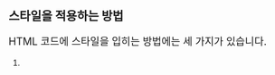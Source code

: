 ## 스타일을 적용하는 방법

HTML 코드에 스타일을 입히는 방법에는 세 가지가 있습니다.

1. <style> 태그
```
<style>
  h1 {
    color: green;
    text-align: center;
  }

  p {
    font-size: 18px;
  }
</style>

<h1>Hello World!</h1>
<p>Lorem ipsum dolor sit amet, consectetur adipiscing elit. 
Quisque sit amet lorem sit amet nunc ornare convallis. Pellentesque ac posuere lectus. 
In eu ipsum et quam finibus fermentum vitae sit amet magna.</p>
```

2. style 속성
```
<h1 style="color: green; text-align: center;">Hello World!</h1>
<p style="font-size: 18px;">Lorem ipsum dolor sit amet, consectetur adipiscing elit. 
Quisque sit amet lorem sit amet nunc ornare convallis. Pellentesque ac posuere lectus. 
In eu ipsum et quam finibus fermentum vitae sit amet magna.</p>
```
 
3. 외부 CSS 파일 + <link> 태그

css/styles.css
```
h1 {
  color: green;
  text-align: center;
}

p {
  font-size: 18px;
}
```

index.html
```
<link href="css/styles.css" rel="stylesheet">

<h1>Hello World!</h1>
<p>Lorem ipsum dolor sit amet, consectetur adipiscing elit. 
Quisque sit amet lorem sit amet nunc ornare convallis. Pellentesque ac posuere lectus. 
In eu ipsum et quam finibus fermentum vitae sit amet magna.</p>
```

## 어떤 방법을 써야 할까?
일반적으로는 외부 CSS 파일에 스타일을 쓰고 HTML 코드에서 <link> 태그로 연결해주는 것이 가장 좋은 방식입니다. 

하지만 조금씩 새로운 스타일을 시도해볼 때에는 간편함을 위해서 <style>태그를 쓰는 방법 또는 style 속성에서 테스트를 하고, 

나중에 외부 CSS 파일로 옮기는 방법도 있습니다!
